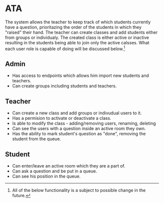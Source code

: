 # ATA
The system allows the teacher to keep track of which students currently have a question, prioritazing the order of the students in which they "raised" their hand. The teacher can create classes and add students either from groups or individualy. The created class is either active or inactive resulting in the students being able to join only the active calsses. What each user role is capable of doing will be discussed below.[^1]



## Admin
- Has access to endpoints which allows him import new students and teachers. 
- Can create groups including students and teachers.

## Teacher
- Can create a new class and add groups or indivudual users to it.
- Has a permision to activate or deactivate a class.
- Is able to modify the class - adding/removing users, renaming, deleting
- Can see the users with a question inside an active room they own.
- Has the ability to mark student's question as "done", removing the student from the queue.

## Student
- Can enter/leave an active room which they are a part of.
- Can ask a question and be put in a queue.
- Can see his position in the queue.

[^1]: All of the below functionality is a subject to possible change in the 
future.
